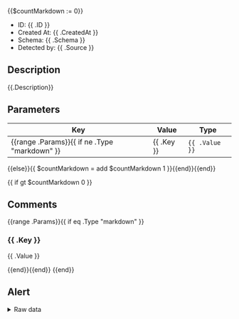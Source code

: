 {{$countMarkdown := 0}}
- ID: {{ .ID }}
- Created At: {{ .CreatedAt }}
- Schema: {{ .Schema }}
- Detected by: {{ .Source }}

## Description
{{.Description}}

## Parameters

| Key | Value | Type |
|-----|-------|------|
{{range .Params}}{{ if ne .Type "markdown" }} | {{ .Key }} | `{{ .Value }}` | {{ .Type }} |
{{else}}{{ $countMarkdown = add $countMarkdown 1 }}{{end}}{{end}}

{{ if gt $countMarkdown 0 }}
## Comments

{{range .Params}}{{ if eq .Type "markdown" }}
### {{ .Key }}

{{ .Value }}

{{end}}{{end}}
{{end}}

## Alert

<details>
<summary>Raw data</summary>

```json

{{ .Raw }}

```

</details>
